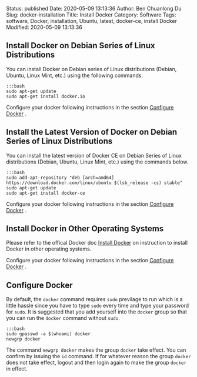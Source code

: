 Status: published
Date: 2020-05-09 13:13:36
Author: Ben Chuanlong Du
Slug: docker-installation
Title: Install Docker
Category: Software
Tags: software, Docker, installation, Ubuntu, latest, docker-ce, install Docker
Modified: 2020-05-09 13:13:36

## Install Docker on Debian Series of Linux Distributions

You can install Docker on Debian series of Linux distributions
(Debian, Ubuntu, Linux Mint, etc.) 
using the following commands.

    :::bash
    sudo apt-get update
    sudo apt-get install docker.io

Configure your docker following instructions in the section 
[Configure Docker](http://www.legendu.net/en/blog/docker-installation/#configure-docker)
.

## Install the Latest Version of Docker on Debian Series of Linux Distributions

You can install the latest version of Docker CE 
on Debian Series of Linux distributions (Debian, Ubuntu, Linux Mint, etc.)
using the commands below.

    :::bash
    sudo add-apt-repository "deb [arch=amd64] https://download.docker.com/linux/ubuntu $(lsb_release -cs) stable"
    sudo apt-get update
    sudo apt-get install docker-ce

Configure your docker following instructions in the section 
[Configure Docker](http://www.legendu.net/en/blog/docker-installation/#configure-docker)
.

## Install Docker in Other Operating Systems

Please refer to the offical Docker doc [Install Docker](https://docs.docker.com/install/)
on instruction to install Docker in other operating systems.

Configure your docker following instructions in the section 
[Configure Docker](http://www.legendu.net/en/blog/docker-installation/#configure-docker)
.

## Configure Docker 

By default,
the `docker` command requires `sudo` previlage to run
which is a little hassle since you have to type `sudo` every time 
and type your password for `sudo`.
It is suggested that you add yourself into the `docker` group
so that you can run the `docker` command without `sudo`.

    :::bash
    sudo gpasswd -a $(whoami) docker
    newgrp docker

The command `newgrp docker` makes the group `docker` take effect.
You can confirm by issuing the `id` command.
If for whatever reason the group `docker` does not take effect,
logout and then login again to make the group `docker` in effect.
